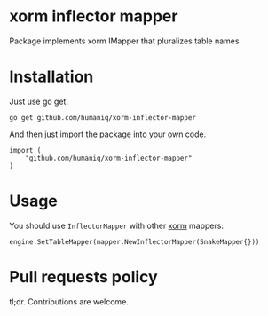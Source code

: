 xorm inflector mapper
=====================
Package implements xorm IMapper that pluralizes table names

Installation
============

Just use go get.

```golang
go get github.com/humaniq/xorm-inflector-mapper
```

And then just import the package into your own code.

```golang
import (
    "github.com/humaniq/xorm-inflector-mapper"
)
```

Usage
=====

You should use `InflectorMapper` with other [xorm](github.com/go-xorm/xorm) mappers:

```golang
engine.SetTableMapper(mapper.NewInflectorMapper(SnakeMapper{}))
```

Pull requests policy
====================

tl;dr. Contributions are welcome.
